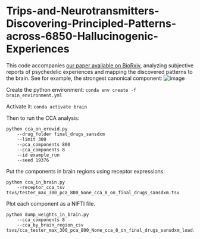 # Trips-and-Neurotransmitters-Discovering-Principled-Patterns-across-6850-Hallucinogenic-Experiences
This code accompanies 
[our paper available on BioRxiv](https://doi.org/10.1101/2021.07.13.452263), 
analyzing subjective reports of psychedelic experiences and mapping the discovered patterns to the brain.
See for example, the strongest canonical component:
![image](component0.png)


Create the python environment:
`conda env create -f brain_environment.yml`

Activate it:
`conda activate brain`

Then to run the CCA analysis:

```
python cca_on_erowid.py 
    --drug_folder final_drugs_sansdxm
    --limit 300 
    --pca_components 800 
    --cca_components 8 
    --id example_run 
    --seed 19376
```
Put the components in brain regions using receptor expressions:
```
python cca_in_brain.py 
    --receptor_cca_tsv tsvs/tester_max_300_pca_800_None_cca_8_on_final_drugs_sansdxm.tsv
```
Plot each component as a NIFTI file.
```
python dump_weights_in_brain.py 
    --cca_components 8 
    --cca_by_brain_region_csv tsvs/cca_tester_max_300_pca_800_None_cca_8_on_final_drugs_sansdxm_loadings_by_brain_region_schaeffer.csv
```